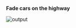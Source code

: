 **Fade cars on the highway**

![output](https://user-images.githubusercontent.com/76538787/158074788-1e0cb7fa-89dd-4229-b2df-ab2c8005413b.jpg)
